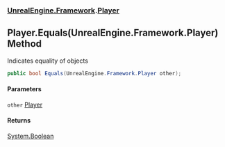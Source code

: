 ### [UnrealEngine.Framework](./UnrealEngine-Framework.md 'UnrealEngine.Framework').[Player](./Player.md 'UnrealEngine.Framework.Player')
## Player.Equals(UnrealEngine.Framework.Player) Method
Indicates equality of objects  
```csharp
public bool Equals(UnrealEngine.Framework.Player other);
```
#### Parameters
<a name='UnrealEngine-Framework-Player-Equals(UnrealEngine-Framework-Player)-other'></a>
`other` [Player](./Player.md 'UnrealEngine.Framework.Player')  
  
#### Returns
[System.Boolean](https://docs.microsoft.com/en-us/dotnet/api/System.Boolean 'System.Boolean')  
